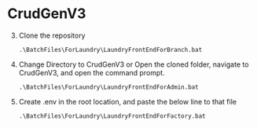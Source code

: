 # CrudGenV3
3. Clone the repository
   ```
   .\BatchFiles\ForLaundry\LaundryFrontEndForBranch.bat
   ```
4. Change Directory to CrudGenV3 or Open the cloned folder, navigate to CrudGenV3, and open the command prompt.
   ```
   .\BatchFiles\ForLaundry\LaundryFrontEndForAdmin.bat
   ```
5. Create .env in the root location, and paste the below line to that file
   ```
   .\BatchFiles\ForLaundry\LaundryFrontEndForFactory.bat
   ```
